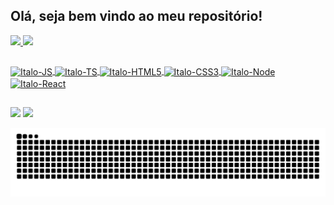 ## Olá, seja bem vindo ao meu repositório!

<div>
  <a href="https://github.com/Italo889">
  <img height="180em" src="https://github-readme-stats.vercel.app/api?username=italo889&show_icons=true&theme=dracula&include_all_commits=true&count_private=true"/>
  <img height="180em" src="https://github-readme-stats.vercel.app/api/top-langs/?username=italo889&layout=compact&langs_count=7&theme=dracula"/>
</div>
  
##
  
<div>
  <img align="center" alt="Italo-JS" src="https://cdn.jsdelivr.net/gh/devicons/devicon/icons/javascript/javascript-plain.svg" height="60px"/>
  <img align="center" alt="Italo-TS" src="https://cdn.jsdelivr.net/gh/devicons/devicon/icons/typescript/typescript-plain.svg" height="60px"/>
  <img align="center" alt="Italo-HTML5" src="https://cdn.jsdelivr.net/gh/devicons/devicon/icons/html5/html5-plain-wordmark.svg" height="60px"/>
  <img align="center" alt="Italo-CSS3" src="https://cdn.jsdelivr.net/gh/devicons/devicon/icons/css3/css3-plain-wordmark.svg" height="60px"/>
  <img align="center" alt="Italo-Node" src="https://cdn.jsdelivr.net/gh/devicons/devicon/icons/nodejs/nodejs-plain.svg" height="60px"/>
  <img align="center" alt="Italo-React" src="https://cdn.jsdelivr.net/gh/devicons/devicon/icons/react/react-original-wordmark.svg" height="60px"/>
</div>  

##
  
<div>
  <a href="https://www.linkedin.com/in/italo-nascimento-dev/"><img src="https://img.shields.io/badge/LinkedIn-0077B5?style=for-the-badge&logo=linkedin&logoColor=white" /></a>  
  <a href = "mailto:italo889@gmail.com"><img src="https://img.shields.io/badge/-Gmail-%23333?style=for-the-badge&logo=gmail&logoColor=white" target="_blank"></a>
</div>

  ![Snake animation](https://github.com/italo889/italo889/blob/output/github-contribution-grid-snake.svg)

